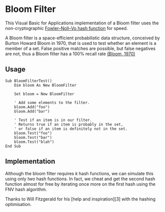 Bloom Filter
============

This Visual Basic for Applications implementation of a Bloom filter uses the
non-cryptographic [Fowler–Noll–Vo hash function][1] for speed.

A Bloom filter is a space-efficient probabilistic data structure, conceived by
Burton Howard Bloom in 1970, that is used to test whether an element is a
member of a set. False positive matches are possible, but false negatives are not,
thus a Bloom filter has a 100% recall rate [(Bloom, 1970)][2]

Usage
-----
```VB.net
Sub BloomFilterTest()
    Dim bloom As New BloomFilter
    
    Set bloom = New BloomFilter

    ' Add some elements to the filter.
    bloom.Add("foo")
    bloom.Add("bar")

    ' Test if an item is in our filter.
    ' Returns true if an item is probably in the set,
    ' or false if an item is definitely not in the set.
    bloom.Test("foo")
    bloom.Test("bar")
    bloom.Test("blah")
End Sub
```

Implementation
--------------

Although the bloom filter requires *k* hash functions, we can simulate this
using only *two* hash functions.  In fact, we cheat and get the second hash
function almost for free by iterating once more on the first hash using the FNV
hash algorithm.

Thanks to Will Fitzgerald for his [help and inspiration][3] with the hashing
optimisation.

[1]: http://isthe.com/chongo/tech/comp/fnv/
[2]: https://dx.doi.org/10.1145%2F362686.362692
[2]: http://willwhim.wordpress.com/2011/09/03/producing-n-hash-functions-by-hashing-only-once/

